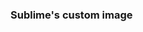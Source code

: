 ### Sublime's custom image
<p align="center">
  <img src="https://github.com/No-Country/c16-113-n-data-bi/blob/804cd3081162986cb7c9461da39be35f65eeefec/resources/Bannerreadme.png />
</p>




